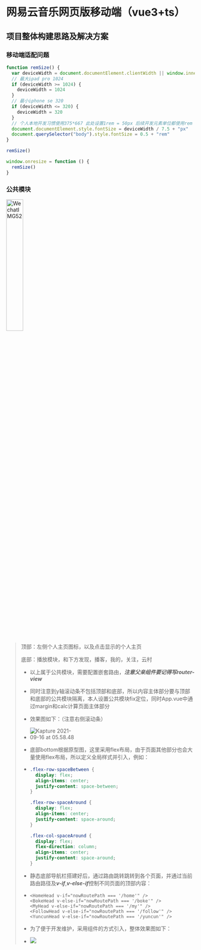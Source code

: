 # 网易云音乐网页版移动端（vue3+ts）

## 项目整体构建思路及解决方案

### 移动端适配问题

```javascript
function remSize() {
  var deviceWidth = document.documentElement.clientWidth || window.innerWidth
  // 最大ipad pro 1024
  if (deviceWidth >= 1024) {
    deviceWidth = 1024
  }
  // 最小iphone se 320
  if (deviceWidth <= 320) {
    deviceWidth = 320
  }
  // 个人本地开发习惯使用375*667 此处设置1rem = 50px 后续开发元素单位都使用rem
  document.documentElement.style.fontSize = deviceWidth / 7.5 + "px"
  document.querySelector("body").style.fontSize = 0.5 + "rem"
}

remSize()

window.onresize = function () {
  remSize()
}
```



### 公共模块

<img src="http://luckydog314.ltd:8080/pic/home.jpeg" alt="WechatIMG52" style="width: 30%;" />

> 顶部：左侧个人主页图标，以及点击显示的个人主页
>
> 底部：播放模块，和下方发现，播客，我的，关注，云村
>
> - 以上属于公共模块，需要配置嵌套路由，***注意父亲组件要记得写router-view***
> - 同时注意到y轴滚动条不包括顶部和底部，所以内容主体部分要与顶部和底部的公共模块隔离，本人设置公共模块fix定位，同时App.vue中通过margin和calc计算页面主体部分
> - 效果图如下：（注意右侧滚动条）
> - <img src="http://luckydog314.ltd:8080/pic/homeDemo.gif" alt="Kapture 2021-09-16 at 05.58.48" style="max-width:30%;" />
>
> - 底部bottom根据原型图，这里采用flex布局，由于页面其他部分也会大量使用flex布局，所以定义全局样式并引入，例如：
>
> - ```css
>   .flex-row-spaceBetween {
>     display: flex;
>     align-items: center;
>     justify-content: space-between;
>   }
>   
>   .flex-row-spaceAround {
>     display: flex;
>     align-items: center;
>     justify-content: space-around;
>   }
>   
>   .flex-col-spaceAround {
>     display: flex;
>     flex-direction: column;
>     align-items: center;
>     justify-content: space-around;
>   }
>   ```
>
> - 静态底部导航栏搭建好后，通过路由跳转跳转到各个页面，并通过当前路由路径及***v-if***,***v-else-if***控制不同页面的顶部内容：
>
> - ```vue
>   <HomeHead v-if="nowRoutePath === '/home'" />
>   <BokeHead v-else-if="nowRoutePath === '/boke'" />
>   <MyHead v-else-if="nowRoutePath === '/my'" />
>   <FollowHead v-else-if="nowRoutePath === '/follow'" />
>   <YuncunHead v-else-if="nowRoutePath === '/yuncun'" />
>   ```
>
> - 为了便于开发维护，采用组件的方式引入，整体效果图如下：
>
> - <img src="http://luckydog314.ltd:8080/pic/bottomRouter.gif" style="max-width:30%;" />

























